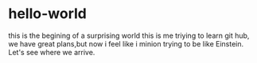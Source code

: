 # hello-world
this is the begining of a surprising world
this is me triying to learn git hub, we have great plans,but now i feel like i minion trying to be like  Einstein. Let's see where we arrive.                                                  
